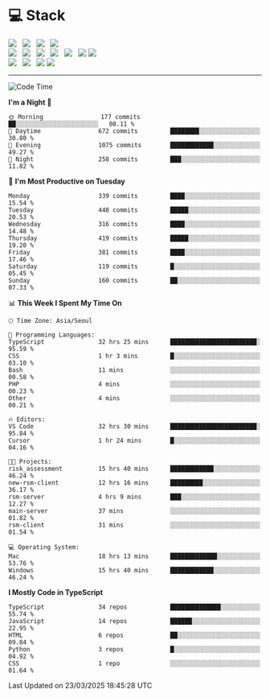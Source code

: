 <h1>💻 Stack</h1>
<div>
 <!-- badge : https://shields.io/ -->
 <!-- icon : https://simpleicons.org/?q=Get -->
 <img src="https://img.shields.io/badge/HTML5-e74c3c?style=flat-square&logo=HTML5&logoColor=white"/> &nbsp 
 <img src="https://img.shields.io/badge/CSS3-0A84FF?style=flat-square&logo=CSS3&logoColor=white"/> &nbsp 
 <img src="https://img.shields.io/badge/JavaScript-FFCD11?style=flat-square&logo=JavaScript&logoColor=white"/> &nbsp 
 <img src="https://img.shields.io/badge/TypeScript-3075C0?style=flat-square&logo=TypeScript&logoColor=white"/>
 <br/>
 <img src="https://img.shields.io/badge/Next-000000?style=flat-square&logo=nextdotjs&logoColor=white"/> &nbsp 
 <img src="https://img.shields.io/badge/React-00BCF6?style=flat-square&logo=React&logoColor=white"/> &nbsp 
 <img src="https://img.shields.io/badge/Redux-764ABC?style=flat-square&logo=Redux&logoColor=white"/> &nbsp
 <img src="https://img.shields.io/badge/Recoil-3578E5?style=flat-square&logo=recoil&logoColor=white"/> &nbsp
 <img src="https://img.shields.io/badge/React-Query-FF4154?style=flat-square&logo=reactquery&logoColor=white"/> &nbsp 
 <img src="https://img.shields.io/badge/styled%2Dcomponents-DB7093?style=flat-square&logo=styled%2Dcomponents&logoColor=white"/>
 <img src="https://img.shields.io/badge/CSS Modules-000000?style=flat-square&logo=CSS Modules&logoColor=white"/> &nbsp 
 <br/>
 <img src="https://img.shields.io/badge/Node-339933?style=flat-square&logo=Node.js&logoColor=white"/> &nbsp 
 <img src="https://img.shields.io/badge/Express-000000?style=flat-square&logo=Express&logoColor=white"/> &nbsp 
 <img src="https://img.shields.io/badge/MongoDB-47A248?style=flat-square&logo=MongoDB&logoColor=white"/>
 <img src="https://img.shields.io/badge/MariaDB-003545?style=flat-square&logo=mariadb&logoColor=white"/>
</div>

<hr>

<!--START_SECTION:waka-->
![Code Time](http://img.shields.io/badge/Code%20Time-2%2C242%20hrs%2037%20mins-blue)

**I'm a Night 🦉** 

```text
🌞 Morning                177 commits         ██░░░░░░░░░░░░░░░░░░░░░░░   08.11 % 
🌆 Daytime                672 commits         ████████░░░░░░░░░░░░░░░░░   30.80 % 
🌃 Evening                1075 commits        ████████████░░░░░░░░░░░░░   49.27 % 
🌙 Night                  258 commits         ███░░░░░░░░░░░░░░░░░░░░░░   11.82 % 
```
📅 **I'm Most Productive on Tuesday** 

```text
Monday                   339 commits         ████░░░░░░░░░░░░░░░░░░░░░   15.54 % 
Tuesday                  448 commits         █████░░░░░░░░░░░░░░░░░░░░   20.53 % 
Wednesday                316 commits         ████░░░░░░░░░░░░░░░░░░░░░   14.48 % 
Thursday                 419 commits         █████░░░░░░░░░░░░░░░░░░░░   19.20 % 
Friday                   381 commits         ████░░░░░░░░░░░░░░░░░░░░░   17.46 % 
Saturday                 119 commits         █░░░░░░░░░░░░░░░░░░░░░░░░   05.45 % 
Sunday                   160 commits         ██░░░░░░░░░░░░░░░░░░░░░░░   07.33 % 
```


📊 **This Week I Spent My Time On** 

```text
🕑︎ Time Zone: Asia/Seoul

💬 Programming Languages: 
TypeScript               32 hrs 25 mins      ████████████████████████░   95.59 % 
CSS                      1 hr 3 mins         █░░░░░░░░░░░░░░░░░░░░░░░░   03.10 % 
Bash                     11 mins             ░░░░░░░░░░░░░░░░░░░░░░░░░   00.58 % 
PHP                      4 mins              ░░░░░░░░░░░░░░░░░░░░░░░░░   00.23 % 
Other                    4 mins              ░░░░░░░░░░░░░░░░░░░░░░░░░   00.21 % 

🔥 Editors: 
VS Code                  32 hrs 30 mins      ████████████████████████░   95.84 % 
Cursor                   1 hr 24 mins        █░░░░░░░░░░░░░░░░░░░░░░░░   04.16 % 

🐱‍💻 Projects: 
risk_assessment          15 hrs 40 mins      ████████████░░░░░░░░░░░░░   46.24 % 
new-rsm-client           12 hrs 16 mins      █████████░░░░░░░░░░░░░░░░   36.17 % 
rsm-server               4 hrs 9 mins        ███░░░░░░░░░░░░░░░░░░░░░░   12.27 % 
main-server              37 mins             ░░░░░░░░░░░░░░░░░░░░░░░░░   01.82 % 
rsm-client               31 mins             ░░░░░░░░░░░░░░░░░░░░░░░░░   01.54 % 

💻 Operating System: 
Mac                      18 hrs 13 mins      █████████████░░░░░░░░░░░░   53.76 % 
Windows                  15 hrs 40 mins      ████████████░░░░░░░░░░░░░   46.24 % 
```

**I Mostly Code in TypeScript** 

```text
TypeScript               34 repos            ██████████████░░░░░░░░░░░   55.74 % 
JavaScript               14 repos            ██████░░░░░░░░░░░░░░░░░░░   22.95 % 
HTML                     6 repos             ██░░░░░░░░░░░░░░░░░░░░░░░   09.84 % 
Python                   3 repos             █░░░░░░░░░░░░░░░░░░░░░░░░   04.92 % 
CSS                      1 repo              ░░░░░░░░░░░░░░░░░░░░░░░░░   01.64 % 
```




 Last Updated on 23/03/2025 18:45:28 UTC
<!--END_SECTION:waka-->
